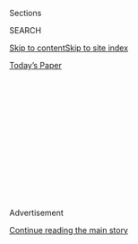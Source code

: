 <div id="app">

<div>

<div>

<div>

<div class="NYTAppHideMasthead css-1q2w90k e1suatyy0">

<div class="section css-ui9rw0 e1suatyy2">

<div class="css-eph4ug er09x8g0">

<div class="css-6n7j50">

</div>

<span class="css-1dv1kvn">Sections</span>

<div class="css-10488qs">

<span class="css-1dv1kvn">SEARCH</span>

</div>

[Skip to content](#site-content)[Skip to site
index](#site-index)

</div>

<div class="css-10698na e1huz5gh0">

</div>

</div>

<div id="masthead-bar-one" class="section hasLinks css-15hmgas e1csuq9d3">

<div class="css-uqyvli e1csuq9d0">

</div>

<div class="css-1uqjmks e1csuq9d1">

</div>

<div class="css-9e9ivx">

[](https://myaccount.nytimes3xbfgragh.onion/auth/login?response_type=cookie&client_id=vi)

</div>

<div class="css-1bvtpon e1csuq9d2">

[Today’s
Paper](https://www.nytimes3xbfgragh.onion/section/todayspaper)

</div>

</div>

</div>

</div>

<div data-aria-hidden="false">

<div id="site-content" data-role="main">

<div>

<div class="css-1aor85t" style="opacity:0.000000001;z-index:-1;visibility:hidden">

<div class="css-1hqnpie">

<div class="css-epjblv">

<span class="css-17xtcya">[Opinion](/section/opinion)</span><span class="css-x15j1o">|</span><span class="css-fwqvlz">Trump
Has Failed the QAnon
Test</span>

</div>

<div class="css-k008qs">

<div class="css-1iwv8en">

<span class="css-18z7m18"></span>

<div>

</div>

</div>

<span class="css-1n6z4y">https://nyti.ms/31qMRqN</span>

<div class="css-1705lsu">

<div class="css-4xjgmj">

<div class="css-4skfbu" data-role="toolbar" data-aria-label="Social Media Share buttons, Save button, and Comments Panel with current comment count" data-testid="share-tools">

  - 
  - 
  - 
  - 
    
    <div class="css-6n7j50">
    
    </div>

  - 

</div>

</div>

</div>

</div>

</div>

</div>

<div class="css-13pd83m">

</div>

<div id="top-wrapper" class="css-1sy8kpn">

<div id="top-slug" class="css-l9onyx">

Advertisement

</div>

[Continue reading the main
story](#after-top)

<div class="ad top-wrapper" style="text-align:center;height:100%;display:block;min-height:250px">

<div id="top" class="place-ad" data-position="top" data-size-key="top">

</div>

</div>

<div id="after-top">

</div>

</div>

<div>

<div class="css-v5btjw etb61u70">

<div class="css-v05ibm etb61u71">

[Opinion](/section/opinion)

</div>

</div>

<div id="sponsor-wrapper" class="css-1hyfx7x">

<div id="sponsor-slug" class="css-19vbshk">

Supported by

</div>

[Continue reading the main
story](#after-sponsor)

<div id="sponsor" class="ad sponsor-wrapper" style="text-align:center;height:100%;display:block">

</div>

<div id="after-sponsor">

</div>

</div>

<div class="css-186x18t">

</div>

<div class="css-1vkm6nb ehdk2mb0">

# Trump Has Failed the QAnon Test

</div>

Past Republican leaders knew better than to allow the pathogens of
extreme conspiracy theories to infect the political bloodstream.

<div class="css-18e8msd">

<div class="css-vp77d3 epjyd6m0">

<div class="css-1baulvz">

By <span class="css-1baulvz last-byline" itemprop="name">Geoffrey
Kabaservice</span>

<div class="css-8atqhb">

Mr. Kabaservice is the author of “Rule and Ruin: The Downfall of
Moderation and the Destruction of the Republican Party.”

</div>

</div>

</div>

  - Aug. 25,
    2020

  - 
    
    <div class="css-4xjgmj">
    
    <div class="css-d8bdto" data-role="toolbar" data-aria-label="Social Media Share buttons, Save button, and Comments Panel with current comment count" data-testid="share-tools">
    
      - 
      - 
      - 
      - 
        
        <div class="css-6n7j50">
        
        </div>
    
      - 
    
    </div>
    
    </div>

</div>

<div class="css-79elbk" data-testid="photoviewer-wrapper">

<div class="css-z3e15g" data-testid="photoviewer-wrapper-hidden">

</div>

<div class="css-1a48zt4 ehw59r15" data-testid="photoviewer-children">

![<span class="css-16f3y1r e13ogyst0" data-aria-hidden="true">Supporters
of President Trump with phone screens referring to the QAnon conspiracy
theory at a campaign rally in
February.</span><span class="css-cnj6d5 e1z0qqy90" itemprop="copyrightHolder"><span class="css-1ly73wi e1tej78p0">Credit...</span><span><span>Mario
Tama/Getty
Images</span></span></span>](https://static01.graylady3jvrrxbe.onion/images/2020/08/25/opinion/25Kabaservice/25Kabaservice-articleLarge.jpg?quality=75&auto=webp&disable=upscale)

</div>

</div>

</div>

<div class="section meteredContent css-1r7ky0e" name="articleBody" itemprop="articleBody">

<div class="css-1fanzo5 StoryBodyCompanionColumn">

<div class="css-53u6y8">

President Trump has
[flirted](https://www.mediamatters.org/twitter/fbi-calls-qanon-domestic-terror-threat-trump-has-amplified-qanon-supporters-twitter-more-20)
with the convoluted
[QAnon](https://www.nytimes3xbfgragh.onion/2020/08/13/technology/qanon-tea-party.html)
conspiracy theory for months. Last week, he gave a full embrace to its
followers,
[telling](https://www.nytimes3xbfgragh.onion/2020/08/19/us/politics/trump-qanon-conspiracy-theories.html)
reporters that its believers are patriots “who love our country.” Over
70 QAnon supporters have
[run](https://www.mediamatters.org/qanon-conspiracy-theory/here-are-qanon-supporters-running-congress-2020)
for Congress as Republicans this year.

At least one of them, Marjorie Taylor Greene of Georgia, will probably
join the House next year. Despite her QAnon advocacy and a history of
racist and Islamophobic rants on social media, Mr. Trump [hailed
her](https://www.mcclatchydc.com/news/politics-government/article244904722.html)
as a “future Republican star.”

Most people refer to QAnon as a fringe movement. But that no longer
makes sense: Under Mr. Trump, it has become part of the Republican
mainstream — and that has troubling implications for the party’s future.

The QAnon movement routinely deploys [racist and anti-Semitic
tropes](https://forward.com/news/national/451647/just-how-anti-semitic-is-qanon/);
it has even been identified as a potential domestic terrorism
[threat](https://www.thedailybeast.com/fbi-warns-against-qanon-pizzagate-in-report-highlighting-dangers-of-fringe-conspiracy-theories)
by the F.B.I. Yet a majority of Republican leaders have refrained from
criticizing the president for legitimizing it. They do not seem bothered
that the conspiracists, without a shred of proof, declare Democrats to
be part of a “deep state” cabal of satanic, child-molesting cannibals
and call for the president to imprison and execute them.

</div>

</div>

<div class="css-1fanzo5 StoryBodyCompanionColumn">

<div class="css-53u6y8">

A handful of the least Trump-dependent Republicans have pushed back.
Representative Liz Cheney of Wyoming
[called](https://www.axios.com/liz-cheney-qanon-republican-dangerous-lunacy-23c2b455-7b3a-4199-9a0e-1176682492b0.html)
QAnon “dangerous lunacy that should have no place in American politics.”
Representative Adam Kinzinger of Illinois
[termed](https://www.newsbreak.com/news/2042901802796/rep-kinzinger-warns-against-qanon-fabrication)
it “a fabrication.” (For that, a Trump campaign official actually
[attacked](https://www.forbes.com/sites/andrewsolender/2020/08/12/top-trump-campaign-staffer-slams-gop-congressman-for-calling-qanon-a-fabrication/#687a474c31a0)
him.)

Past Republican leaders knew better than to allow the pathogens of
extreme conspiracy theories to infect the political bloodstream. The
conservative movement that now dominates the party always had a [dark
side](https://www.nytimes3xbfgragh.onion/2017/04/11/magazine/i-thought-i-understood-the-american-right-trump-proved-me-wrong.html),
but its leaders understood that conspiracy cults are lethal to the
social trust on which democracy depends. They also realized it was in
the best interest of their movement to marginalize its cranks and kooks.

QAnon presents the same kind of threat to the Republican Party that the
far-right [John Birch
Society](https://www.newyorker.com/magazine/2016/01/11/a-view-from-the-fringe)
did in the late 1950s and ’60s. The Birchers trafficked in similar
concepts of an evil elite corrupting and betraying the country. The
society’s founder, the retired candy-maker Robert Welch,
[considered](https://www.politico.com/magazine/story/2017/07/16/the-john-birch-society-is-alive-and-well-in-the-lone-star-state-215377)
even President Dwight Eisenhower, a Republican, to be “a conscious,
dedicated” Communist agent.

Birchers were never more than a [small
fraction](https://www.splcenter.org/fighting-hate/intelligence-report/2013/bringing-back-birch)
of Republicans. But in some key states like California, they made up a
sizable share of the party’s primary voters, donors and activists — what
we now would call “the base.” Barry Goldwater became the 1964 Republican
presidential nominee in part thanks to their efforts.

Even so, many Republican officials were willing to condemn the Birch
Society, particularly after public revulsion over right-wing extremism
(among other factors) contributed to the party’s catastrophic losses in
the 1964 elections. Robert Taft Jr., the son and grandson of famous
conservative politicians, emphasized that extremism was alien to
Republican philosophy and that the party should not be “a home for the
John Birch Society, the Ku Klux Klan, or any similar group.”

</div>

</div>

<div class="css-1fanzo5 StoryBodyCompanionColumn">

<div class="css-53u6y8">

Ray Bliss, who became chairman of the Republican National Committee
after Goldwater’s defeat, [called
upon](https://www.beaconjournal.com/article/20130201/OPINION/302019041)
Republicans to reject membership in any organization that “attempts to
use the Republican Party for its own ends.” He singled out
“irresponsible radicals such as Robert Welch.” Mr. Bliss repressed
primary challenges from the right, worked to exclude Birchers from
positions of power within the party and cooperated with moderate and
conservative activists to prevent Phyllis Schlafly from winning the
presidency of the National Federation of Republican Women.

William F. Buckley Jr., the pre-eminent conservative leader of the
1960s, tried to read the Birch Society [out of his
movement](https://www.wsj.com/articles/SB120413132440097025). He felt
that the Birchers’ conspiracies discredited conservatism by making it
seem “ridiculous and pathological.” The absurd claims also turned off a
young generation who laughed along with Bob Dylan’s
[derisive](http://www.bobdylan.com/songs/talkin-john-birch-paranoid-blues/)
“[Talkin’ John Birch Paranoid
Blues](https://www.youtube.com/watch?v=AylFqdxRMwE).”

Mr. Buckley [insisted to a conservative
critic](https://books.google.com/books?id=aBEpI5h9gAUC&pg=PA200&lpg=PA200&dq=john+judis+william+f+buckley+crackpot+alley&source=bl&ots=UbBLMVoPGU&sig=ACfU3U2xd1iiARziNMlQBdps-MQ5TIVxDA&hl=en&sa=X&ved=2ahUKEwiH1qKlpqPrAhWOoHIEHbxSB9oQ6AEwB3oECAoQAQ#v=onepage&q=john%20judis%20william%20f%20buckley%20crackpot%20alley&f=false)
that to govern and expand, the movement had to hold on to “moderate,
wishy-washy conservatives” who made up a majority of Republicans. “If
they think they are being asked to join a movement whose leadership
believes the drivel of Robert Welch,” he warned, “they will pass by
Crackpot Alley, and will not pause until they feel the embrace of those
way over on the other side, the Liberals.”

Some historians consider Mr. Buckley’s efforts to purge the Birch
Society to have been [too little, too
late](https://www.nytimes3xbfgragh.onion/2019/01/15/opinion/steve-king.html),
and the Republican Party undeniably played on social division and white
backlash as it moved to the political right from the 1970s onward. But
extremist groups like the Birchers were mostly relegated to the fringes
for many years. That was the foundation for Republican presidential
victories under Richard Nixon, Ronald Reagan and the two Bushes.

Today there are no gatekeepers of similar stature on the political
right, partly because of structural factors that have undercut the power
of parties. These include the decline of establishment-dominated
conventions and the rise of primaries, the growth of outside spending
groups and the proliferation of conservative media programming from the
likes of Fox News and Sinclair. It’s also because of the unwillingness
of Republican and conservative leaders, over at least the past two
decades, to call out and challenge the growing extremism in their base.

There have been isolated exceptions. The party publicly
[condemned](https://www.nola.com/opinions/article_b617359d-6f5c-5398-9fbb-e3cef749755d.html)
the former Klan wizard David Duke when he ran as a Republican in
Louisiana. John McCain, as the Republican presidential nominee in 2008,
[rejected](https://www.vox.com/policy-and-politics/2018/8/25/17782572/john-mccain-barack-obama-statement-2008-video)
the birther conspiracy theorists (including Mr. Trump). Last year, after
Steve King of Iowa defended white supremacy, the House Republican Caucus
[stripped
him](https://www.vox.com/policy-and-politics/2019/1/14/18182956/steve-king-racist-gop-committee-removed)
of his committee memberships.

But so long as Mr. Trump remains president, there will be no such
actions against QAnon conspirators, no matter how extreme. Mr. Trump has
done nothing to broaden the Republican Party’s appeal. His re-election
strategy rests entirely on stoking his followers’ resentments — and Q
believers who consider Democrats to be evil incarnate are integral to
his hopes for success.

</div>

</div>

<div class="css-1fanzo5 StoryBodyCompanionColumn">

<div class="css-53u6y8">

Senator Ben Sasse of Nebraska, another Republican who has displayed
sporadic independence from Mr. Trump,
[called](https://www.axios.com/ben-sasse-qanon-trump-conspiracy-republican-1c6fe049-f934-465f-91c5-a8c48f802357.html)
QAnon “nuts” and warned that if the Democrats retake control of the
Senate, “garbage like this will be a big part of why they won.”
Republicans lost their House majority in 2018 in part because
college-educated suburbanites, who once reliably voted Republican,
[rejected](https://www.usatoday.com/story/news/politics/elections/2018/11/08/midterms-suburbs-republicans-democrats-trump/1921590002/)
Mr. Trump’s elevation of anger and division over competent government.
If QAnon comes to define the Republican brand in the public mind, the
party may never regain its lost swing voters.

If Mr. Trump loses in November and takes Republican control of the
Senate down with him, the party’s leaders may rethink the path that led
them to defeat. Perhaps they will remember the broad popularity the
party enjoyed for decades after it resisted earlier versions of QAnon
extremism and the ways in which that legacy has been squandered.

Geoffrey Kabaservice
([@ruleandruin](https://twitter.com/RuleandRuin?ref_src=twsrc%5Egoogle%7Ctwcamp%5Eserp%7Ctwgr%5Eauthor))
is director of political studies at the Niskanen Center and the author
of “Rule and Ruin: The Downfall of Moderation and the Destruction of the
Republican Party.”

</div>

</div>

<div>

</div>

<div class="css-1fanzo5 StoryBodyCompanionColumn">

<div class="css-53u6y8">

*The Times is committed to publishing* [*a diversity of
letters*](https://www.nytimes3xbfgragh.onion/2019/01/31/opinion/letters/letters-to-editor-new-york-times-women.html)
*to the editor. We’d like to hear what you think about this or any of
our articles. Here are some*
[*tips*](https://help.nytimes3xbfgragh.onion/hc/en-us/articles/115014925288-How-to-submit-a-letter-to-the-editor)*.
And here’s our email:*
[*letters@NYTimes.com*](mailto:letters@NYTimes.com)*.*

*Follow The New York Times Opinion section on*
[*Facebook*](https://www.facebookcorewwwi.onion/nytopinion)*,* [*Twitter
(@NYTopinion)*](http://twitter.com/NYTOpinion) *and*
[*Instagram*](https://www.instagram.com/nytopinion/)*.*

</div>

</div>

</div>

<div>

</div>

<div>

</div>

<div>

</div>

<div>

<div id="bottom-wrapper" class="css-1ede5it">

<div id="bottom-slug" class="css-l9onyx">

Advertisement

</div>

[Continue reading the main
story](#after-bottom)

<div id="bottom" class="ad bottom-wrapper" style="text-align:center;height:100%;display:block;min-height:90px">

</div>

<div id="after-bottom">

</div>

</div>

</div>

</div>

</div>

## Site Index

<div>

</div>

## Site Information Navigation

  - [© <span>2020</span> <span>The New York Times
    Company</span>](https://help.nytimes3xbfgragh.onion/hc/en-us/articles/115014792127-Copyright-notice)

<!-- end list -->

  - [NYTCo](https://www.nytco.com/)
  - [Contact
    Us](https://help.nytimes3xbfgragh.onion/hc/en-us/articles/115015385887-Contact-Us)
  - [Work with us](https://www.nytco.com/careers/)
  - [Advertise](https://nytmediakit.com/)
  - [T Brand Studio](http://www.tbrandstudio.com/)
  - [Your Ad
    Choices](https://www.nytimes3xbfgragh.onion/privacy/cookie-policy#how-do-i-manage-trackers)
  - [Privacy](https://www.nytimes3xbfgragh.onion/privacy)
  - [Terms of
    Service](https://help.nytimes3xbfgragh.onion/hc/en-us/articles/115014893428-Terms-of-service)
  - [Terms of
    Sale](https://help.nytimes3xbfgragh.onion/hc/en-us/articles/115014893968-Terms-of-sale)
  - [Site
    Map](https://spiderbites.nytimes3xbfgragh.onion)
  - [Help](https://help.nytimes3xbfgragh.onion/hc/en-us)
  - [Subscriptions](https://www.nytimes3xbfgragh.onion/subscription?campaignId=37WXW)

</div>

</div>

</div>

</div>
